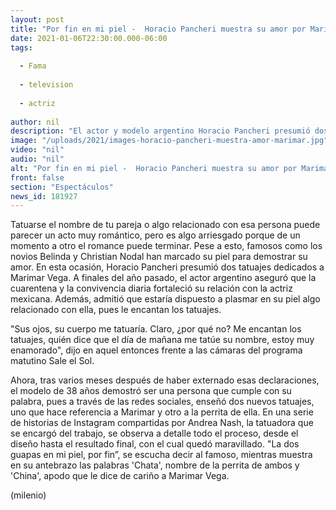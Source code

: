 ```yaml
---
layout: post
title: "Por fin en mi piel -  Horacio Pancheri muestra su amor por Marimar Vega con dos tatuajes"
date: 2021-01-06T22:30:00.000-06:00
tags:
  
  - Fama
  
  - television
  
  - actriz
  
author: nil
description: "El actor y modelo argentino Horacio Pancheri presumió dos tatuajes dedicados a la actriz mexicana Marimar Vega. "
image: "/uploads/2021/images-horacio-pancheri-muestra-amor-marimar.jpg"
video: "nil"
audio: "nil"
alt: "Por fin en mi piel -  Horacio Pancheri muestra su amor por Marimar Vega con dos tatuajes"
front: false
section: "Espectáculos"
news_id: 181927
---
```


Tatuarse el nombre de tu pareja o algo relacionado con esa persona puede parecer un acto muy romántico, pero es algo arriesgado porque de un momento a otro el romance puede terminar. Pese a esto, famosos como los novios Belinda y Christian Nodal han marcado su piel para demostrar su amor. En esta ocasión, Horacio Pancheri presumió dos tatuajes dedicados a Marimar Vega. A finales del año pasado, el actor argentino aseguró que la cuarentena y la convivencia diaria fortaleció su relación con la actriz mexicana. Además, admitió que estaría dispuesto a plasmar en su piel algo relacionado con ella, pues le encantan los tatuajes. 

"Sus ojos, su cuerpo me tatuaría. Claro, ¿por qué no? Me encantan los tatuajes, quién dice que el día de mañana me tatúe su nombre, estoy muy enamorado", dijo en aquel entonces frente a las cámaras del programa matutino Sale el Sol. 

Ahora, tras varios meses después de haber externado esas declaraciones, el modelo de 38 años demostró ser una persona que cumple con su palabra, pues a través de las redes sociales, enseñó dos nuevos tatuajes, uno que hace referencia a Marimar y otro a la perrita de ella. En una serie de historias de Instagram compartidas por Andrea Nash, la tatuadora que se encargó del trabajo, se observa a detalle todo el proceso, desde el diseño hasta el resultado final, con el cual quedó maravillado. "La dos guapas en mi piel, por fin”, se escucha decir al famoso, mientras muestra en su antebrazo las palabras 'Chata', nombre de la perrita de ambos y 'China', apodo que le dice de cariño a Marimar Vega. 

(milenio)